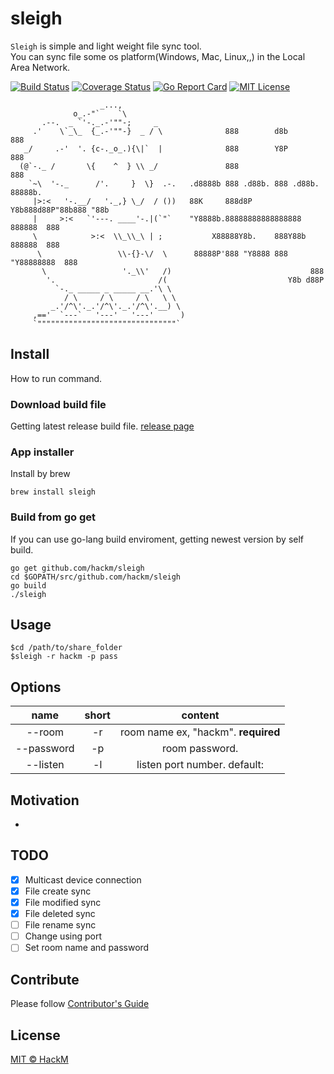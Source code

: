 # sleigh

`Sleigh` is simple and light weight file sync tool.  
You can sync file some os platform(Windows, Mac, Linux,,) in the Local Area Network.

[![Build Status](https://travis-ci.org/hackm/sleigh.svg?branch=master)](https://travis-ci.org/hackm/sleigh)
[![Coverage Status](https://coveralls.io/repos/github/hackm/sleigh/badge.svg?branch=master)](https://coveralls.io/github/hackm/sleigh?branch=master)
[![Go Report Card](https://goreportcard.com/badge/github.com/hackm/sleigh)](https://goreportcard.com/report/github.com/hackm/sleigh)
[![MIT License](http://img.shields.io/badge/license-MIT-blue.svg)](https://github.com/hackm/sleigh/blob/master/LICENSE)

```
                    _...,
              o_.-"`    `\
       .--.  _ `'-._.-'""-;     _
     .'    \`_\_  {_.-'""-}  _ / \              888        d8b        888
   _/     .-'  '. {c-._o_.){\|`  |              888        Y8P        888
  (@`-._ /       \{    ^  } \\ _/               888                   888
    `~\  '-._      /'.     }  \}  .-.   .d8888b 888 .d88b. 888 .d88b. 88888b.
     |>:<   '-.__/   '._,} \_/  / ())   88K     888d8P  Y8b888d88P"88b888 "88b
     |     >:<   `'---. ____'-.|(`"`    "Y8888b.88888888888888888  888888  888
     \            >:<  \\_\\_\ | ;           X88888Y8b.    888Y88b 888888  888
      \                 \\-{}-\/  \      88888P'888 "Y8888 888 "Y88888888  888
       \                 '._\\'   /)                               888
        '.                       /(                           Y8b d88P
          `-._ _____ _ _____ __.'\ \
            / \     / \     / \   \ \
         _.'/^\'._.'/^\'._.'/^\'.__) \
     ,=='  `---`   '---'   '---'      )
     `"""""""""""""""""""""""""""""""`
```

## Install

How to run command.

### Download build file

Getting latest release build file.
[release page](https://github.com/hackm/sleigh/releases)

### App installer

Install by brew

```
brew install sleigh
```

### Build from go get

If you can use go-lang build enviroment, getting newest version by self build.

```
go get github.com/hackm/sleigh
cd $GOPATH/src/github.com/hackm/sleigh
go build
./sleigh
```

## Usage

```
$cd /path/to/share_folder
$sleigh -r hackm -p pass
```

## Options

| name | short | content |
|:----:|:----:|:-------:|
| --room | -r | room name ex, "hackm". **required** |
| --password | -p | room password. |
| --listen | -l | listen port number. default:  |

## Motivation

- 

## TODO

- [x] Multicast device connection
- [x] File create sync
- [x] File modified sync
- [x] File deleted sync
- [ ] File rename sync
- [ ] Change using port
- [ ] Set room name and password

## Contribute

Please follow [Contributor's Guide](CONTRIBUTING.md)

## License

[MIT © HackM](LICENSE)
